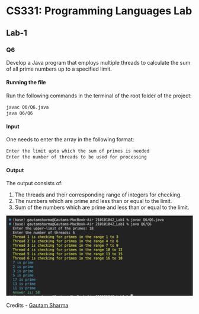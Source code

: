 # CS331: Programming Languages Lab

## Lab-1

### Q6

Develop a Java program that employs multiple threads to calculate the sum of all prime numbers up to a specified limit. 

#### Running the file
Run the following commands in the terminal of the root folder of the project: 

```
javac Q6/Q6.java
java Q6/Q6
```

#### Input

One needs to enter the array in the following format:

```
Enter the limit upto which the sum of primes is needed
Enter the number of threads to be used for processing
```

#### Output

The output consists of: 

1. The threads and their corresponding range of integers for checking.
2. The numbers which are prime and less than or equal to the limit.
3. Sum of the numbers which are prime and less than or equal to the limit.

![executingQ6](../assets/q6.png)

Credits - [Gautam Sharma](https://g-s01.github.io/)
